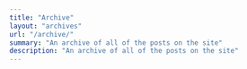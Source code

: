 ```yaml
---
title: "Archive"
layout: "archives"
url: "/archive/"
summary: "An archive of all of the posts on the site"
description: "An archive of all of the posts on the site"
---
```

